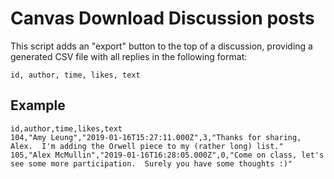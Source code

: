 # Canvas Download Discussion posts
This script adds an "export" button to the top of a discussion, providing a generated CSV file with all replies in the following format:

```
id, author, time, likes, text
```

## Example

```
id,author,time,likes,text
104,"Amy Leung","2019-01-16T15:27:11.000Z",3,"Thanks for sharing, Alex.  I'm adding the Orwell piece to my (rather long) list."
105,"Alex McMullin","2019-01-16T16:28:05.000Z",0,"Come on class, let's see some more participation.  Surely you have some thoughts :)"
```
